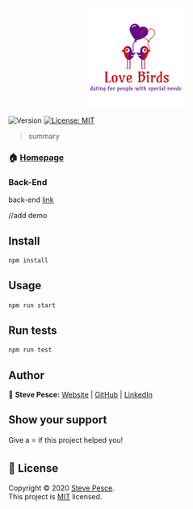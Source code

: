 <p align="center">
  <img src="https://raw.githubusercontent.com/sPesce/Love_Birds_Client/master/src/images/logoBig.png"/>
</p>
<p>
  <img alt="Version" src="https://img.shields.io/badge/version-0.1.0-blue.svg?cacheSeconds=2592000" />
  <a href="https://choosealicense.com/licenses/mit/" target="_blank">
    <img alt="License: MIT" src="https://img.shields.io/badge/License-MIT-yellow.svg" />
  </a>
</p>

> summary

### 🏠 [Homepage](https://github.com/sPesce/Love_Birds_Client)

### Back-End


back-end [link](https://github.com/sPesce/Love_Birds_Server)


//add demo


## Install

```sh
npm install
```

## Usage

```sh
npm run start
```

## Run tests

```sh
npm run test
```

## Author

👤 **Steve Pesce:** [Website](https://medium.com/@stevepesce879) |  [GitHub](https://gist.github.com/sPesce) | 
[LinkedIn](https://www.linkedin.com/in/steve-pesce/)

## Show your support

Give a ⭐️ if this project helped you!

## 📝 License

Copyright © 2020 [Steve Pesce](https://gist.github.com/sPesce).<br />
This project is [MIT](https://choosealicense.com/licenses/mit/) licensed.
